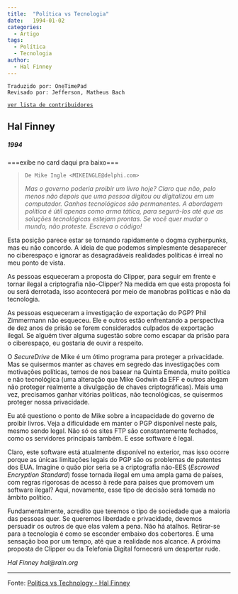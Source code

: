 ```yaml
---
title:  "Política vs Tecnologia"
date:   1994-01-02
categories:
  - Artigo
tags:
  - Política
  - Tecnologia
author:
  - Hal Finney
---
```

```
Traduzido por: OneTimePad 
Revisado por: Jefferson, Matheus Bach
```
[```ver lista de contribuidores```](/about/#contribuidores)


## Hal Finney  
##### 1994

===exibe no card daqui pra baixo===

> ```De Mike Ingle <MIKEINGLE@delphi.com>```
>
> _Mas o governo poderia proibir um livro hoje? Claro que não, pelo menos não depois que uma pessoa digitou ou digitalizou em um computador. Ganhos tecnológicos são permanentes. A abordagem política é útil apenas como arma tática, para segurá-los até que as soluções tecnológicas estejam prontas. Se você quer mudar o mundo, não proteste. Escreva o código!_

Esta posição parece estar se tornando rapidamente o dogma cypherpunks, mas eu não concordo. A ideia de que podemos simplesmente desaparecer no ciberespaço e ignorar as desagradáveis ​​realidades políticas é irreal no meu ponto de vista.

As pessoas esqueceram a proposta do Clipper, para seguir em frente e tornar ilegal a criptografia não-Clipper? Na medida em que esta proposta foi ou será derrotada, isso acontecerá por meio de manobras políticas e não da tecnologia.

As pessoas esqueceram a investigação de exportação do PGP? Phil Zimmermann não esqueceu. Ele e outros estão enfrentando a perspectiva de dez anos de prisão se forem considerados culpados de exportação ilegal. Se alguém tiver alguma sugestão sobre como escapar da prisão para o ciberespaço, eu gostaria de ouvir a respeito.

O _SecureDrive_ de Mike é um ótimo programa para proteger a privacidade. Mas se quisermos manter as chaves em segredo das investigações com motivações políticas, temos de nos basear na Quinta Emenda, muito política e não tecnológica (uma alteração que Mike Godwin da EFF e outros alegam não proteger realmente a divulgação de chaves criptográficas). Mais uma vez, precisamos ganhar vitórias políticas, não tecnológicas, se quisermos proteger nossa privacidade.

Eu até questiono o ponto de Mike sobre a incapacidade do governo de proibir livros. Veja a dificuldade em manter o PGP disponível neste país, mesmo sendo legal. Não só os sites FTP são constantemente fechados, como os servidores principais também. E esse software é legal.

Claro, este software está atualmente disponível no exterior, mas isso ocorre porque as únicas limitações legais do PGP são os problemas de patentes dos EUA. Imagine o quão pior seria se a criptografia não-EES (_Escrowed Encryption Standard_) fosse tornada ilegal em uma ampla gama de países, com regras rigorosas de acesso à rede para países que promovem um software ilegal? Aqui, novamente, esse tipo de decisão será tomada no âmbito político.

Fundamentalmente, acredito que teremos o tipo de sociedade que a maioria das pessoas quer. Se queremos liberdade e privacidade, devemos persuadir os outros de que elas valem a pena. Não há atalhos. Retirar-se para a tecnologia é como se esconder embaixo dos cobertores. É uma sensação boa por um tempo, até que a realidade nos alcance. A próxima proposta de Clipper ou da Telefonia Digital fornecerá um despertar rude.

_Hal Finney_ _hal@rain.org_ 

---
Fonte: [Politics vs Technology - Hal Finney](https://nakamotoinstitute.org/politics-vs-technology/)